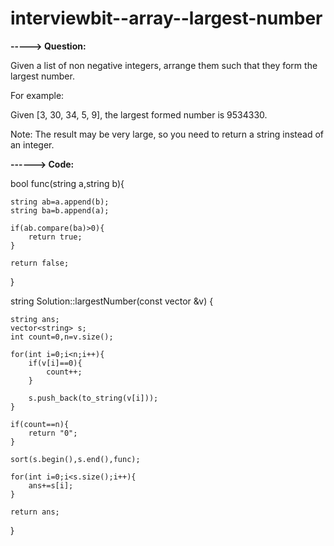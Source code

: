 # interviewbit--array--largest-number

**-----> Question:**

Given a list of non negative integers, arrange them such that they form the largest number.

For example:

Given [3, 30, 34, 5, 9],
the largest formed number is 9534330.

Note: The result may be very large, so you need to return a string instead of an integer.


**------> Code:**

bool func(string a,string b){

    string ab=a.append(b);
    string ba=b.append(a);

    if(ab.compare(ba)>0){
        return true;
    }

    return false;
}

string Solution::largestNumber(const vector<int> &v) {
  
    string ans;
    vector<string> s;
    int count=0,n=v.size();

    for(int i=0;i<n;i++){
        if(v[i]==0){
            count++;
        }

        s.push_back(to_string(v[i]));
    }

    if(count==n){
        return "0";
    }

    sort(s.begin(),s.end(),func);

    for(int i=0;i<s.size();i++){
        ans+=s[i];
    }

    return ans;

}
